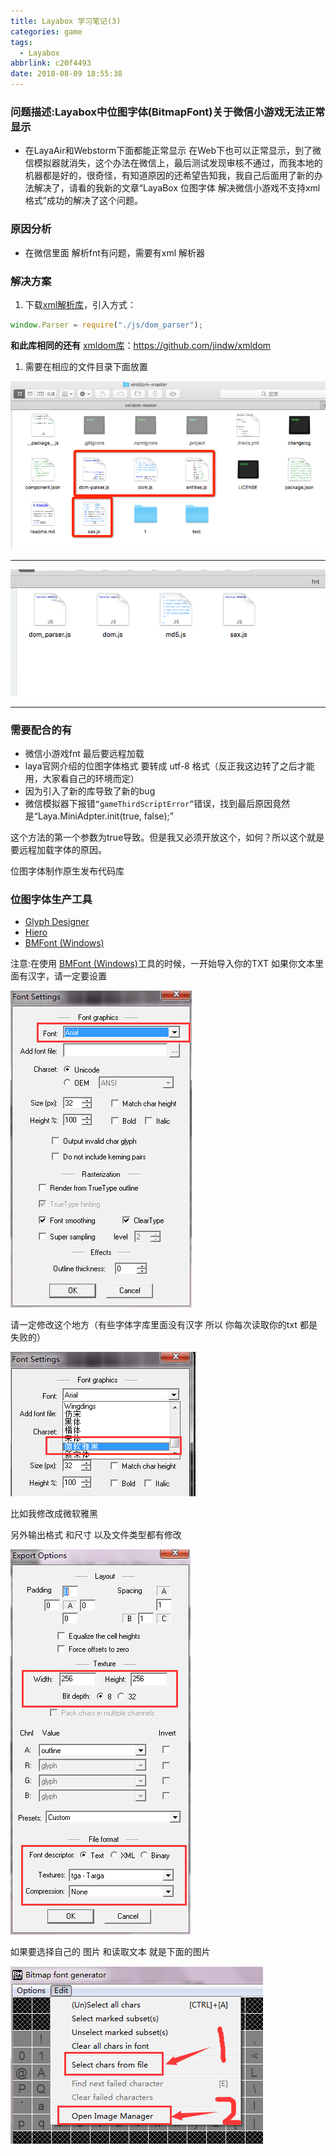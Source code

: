 ```yaml
---
title: Layabox 学习笔记(3)
categories: game
tags:
  - Layabox
abbrlink: c20f4493
date: 2018-08-09 18:55:38
---
```


### 问题描述:Layabox中位图字体(BitmapFont)关于微信小游戏无法正常显示

- 在LayaAir和Webstorm下面都能正常显示 在Web下也可以正常显示，到了微信模拟器就消失，这个办法在微信上，最后测试发现审核不通过，而我本地的机器都是好的，很奇怪，有知道原因的还希望告知我，我自己后面用了新的办法解决了，请看的我新的文章“LayaBox 位图字体 解决微信小游戏不支持xml格式”成功的解决了这个问题。

<!-- more -->

### 原因分析

- 在微信里面 解析fnt有问题，需要有xml 解析器

### 解决方案

1. 下载[xml解析库](http://fairygui.oss-cn-shenzhen.aliyuncs.com/js.rar)，引入方式：

```typescript
window.Parser = require("./js/dom_parser");
```

**和此库相同的还有** [xmldom库](https://github.com/jindw/xmldom)：https://github.com/jindw/xmldom

1. 需要在相应的文件目录下面放置 

![image-20180915193623298](Layabox-学习笔记-3/image-20180915193623298.png)

------

![image-20180915193734636](Layabox-学习笔记-3/image-20180915193734636.png)

------

### 需要配合的有

- 微信小游戏fnt 最后要远程加载
- laya官网介绍的位图字体格式 要转成 utf-8 格式（反正我这边转了之后才能用，大家看自己的环境而定）
- 因为引入了新的库导致了新的bug
- 微信模拟器下报错`“gameThirdScriptError”`错误，找到最后原因竟然是“Laya.MiniAdpter.init(true, false);”

这个方法的第一个参数为true导致。但是我又必须开放这个，如何？所以这个就是要远程加载字体的原因。

位图字体制作原生发布代码库

### 位图字体生产工具

- [Glyph Designer](https://71squared.com/glyphdesigner)
- [Hiero](https://github.com/libgdx/libgdx/wiki/Hiero)
- [BMFont (Windows)](http://www.angelcode.com/products/bmfont/)



注意:在使用 [BMFont (Windows)](http://www.angelcode.com/products/bmfont/)工具的时候，一开始导入你的TXT 如果你文本里面有汉字，请一定要设置

![$}6TV43{GK`05NZF7AXVIOF](Layabox-学习笔记-3/001.png)

请一定修改这个地方（有些字体字库里面没有汉字 所以 你每次读取你的txt 都是失败的）



![002](Layabox-学习笔记-3/002.png)

比如我修改成微软雅黑



另外输出格式 和尺寸 以及文件类型都有修改

![003](Layabox-学习笔记-3/003.png)



如果要选择自己的 图片 和读取文本 就是下面的图片



![004](Layabox-学习笔记-3/004.png)